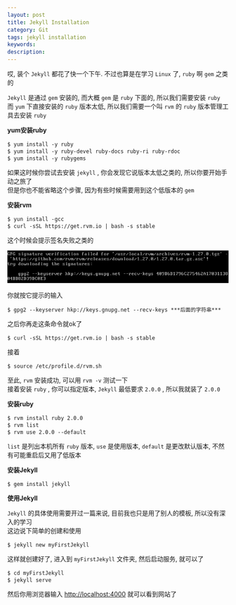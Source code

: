 ```yaml
---
layout: post
title: Jekyll Installation
category: Git
tags: jekyll installation
keywords:
description:
---
```

哎, 装个 `Jekyll` 都花了快一个下午. 不过也算是在学习 `Linux` 了, `ruby` 啊 `gem` 之类的

`Jekyll` 是通过 `gem` 安装的, 而大概 `gem` 是 `ruby` 下面的, 所以我们需要安装 `ruby`  
而 `yum` 下直接安装的 `ruby` 版本太低, 所以我们需要一个叫 `rvm` 的 `ruby` 版本管理工具去安装 `ruby` 

**yum安装ruby**  

```
$ yum install -y ruby
$ yum install -y ruby-devel ruby-docs ruby-ri ruby-rdoc
$ yum install -y rubygems
```  

如果这时候你尝试去安装 `jekyll` , 你会发现它说版本太低之类的, 所以你要开始手动之旅了  
但是你也不能省略这个步骤, 因为有些时候需要用到这个低版本的 `gem`  

**安装rvm**  

```
$ yun install -gcc
$ curl -sSL https://get.rvm.io | bash -s stable
```  

这个时候会提示签名失败之类的  

![1](/public/img/2016-04-06-Jekyll-Installation-1.png)  

你就按它提示的输入  

```
$ gpg2 --keyserver hkp://keys.gnupg.net --recv-keys ***后面的字符串***
```  

之后你再走这条命令就ok了  

```
$ curl -sSL https://get.rvm.io | bash -s stable
```  

接着  

```
$ source /etc/profile.d/rvm.sh
```  

至此, `rvm` 安装成功, 可以用 `rvm -v` 测试一下  
接着安装 `ruby` , 你可以指定版本, `Jekyll` 最低要求 `2.0.0` , 所以我就装了 `2.0.0`  

**安装ruby**  

```
$ rvm install ruby 2.0.0
$ rvm list
$ rvm use 2.0.0 --default
```

`list` 是列出本机所有 `ruby` 版本, `use` 是使用版本, `default` 是更改默认版本, 不然有可能重启后又用了低版本

**安装Jekyll**  

```
$ gem install jekyll
```  

**使用Jekyll**

`Jekyll` 的具体使用需要开过一篇来说, 目前我也只是用了别人的模板, 所以没有深入的学习  
这边说下简单的创建和使用  

```
$ jekyll new myFirstJekyll
```  

这样就创建好了, 进入到 `myFirstJekyll` 文件夹, 然后启动服务, 就可以了  

```
$ cd myFirstJekyll
$ jekyll serve
```  

然后你用浏览器输入 [http://localhost:4000](http://localhost:4000) 就可以看到网站了